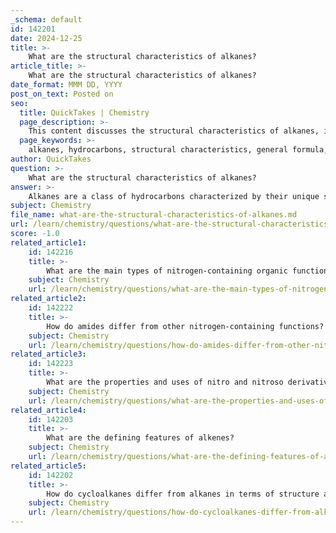 ```yaml
---
_schema: default
id: 142201
date: 2024-12-25
title: >-
    What are the structural characteristics of alkanes?
article_title: >-
    What are the structural characteristics of alkanes?
date_format: MMM DD, YYYY
post_on_text: Posted on
seo:
  title: QuickTakes | Chemistry
  page_description: >-
    This content discusses the structural characteristics of alkanes, including their general formula, bonding, hybridization, geometry, types, physical state, and reactivity.
  page_keywords: >-
    alkanes, hydrocarbons, structural characteristics, general formula, sp³ hybridization, tetrahedral geometry, straight-chain alkanes, branched alkanes, cyclic alkanes, physical state, reactivity
author: QuickTakes
question: >-
    What are the structural characteristics of alkanes?
answer: >-
    Alkanes are a class of hydrocarbons characterized by their unique structural features. Here are the key structural characteristics of alkanes:\n\n1. **General Formula**: Alkanes follow the general chemical formula $C_nH_{2n+2}$, where $n$ is a positive integer. This formula indicates that for every carbon atom, there are two hydrogen atoms plus two additional hydrogen atoms for the terminal carbon atoms.\n\n2. **Bonding and Hybridization**: Each carbon atom in an alkane is sp³ hybridized, which means it forms four sigma ($\sigma$) bonds. These bonds can be with other carbon atoms or with hydrogen atoms. The carbon-carbon bond length is approximately 1.53 Å, while the carbon-hydrogen bond length is about 1.10 Å.\n\n3. **Tetrahedral Geometry**: The molecular geometry of alkanes is tetrahedral, with a bond angle of approximately 109.5° between any two bonds. This arrangement allows for the maximum separation of the bonds, minimizing electron pair repulsion.\n\n4. **Types of Alkanes**: Alkanes can exist in different structural forms:\n   - **Straight-chain Alkanes**: These have a linear arrangement of carbon atoms.\n   - **Branched Alkanes**: These contain carbon chains that branch off from the main chain.\n   - **Cyclic Alkanes**: These are alkanes where the carbon atoms form a ring structure.\n\n5. **Physical State**: Alkanes can be gases, liquids, or solids at room temperature, depending on the number of carbon atoms. For example, methane (C₁H₄), ethane (C₂H₆), and propane (C₃H₈) are gases, while alkanes with five to seventeen carbon atoms are typically colorless liquids, and those with more than seventeen carbon atoms are often wax-like solids.\n\n6. **Reactivity**: Alkanes are generally stable and unreactive due to the strong $\sigma$ bonds formed between carbon and hydrogen. They do not readily react with acids, bases, or oxidizing agents, making them relatively inert compared to other organic compounds.\n\nIn summary, alkanes are saturated hydrocarbons with a tetrahedral structure, characterized by single bonds between carbon atoms, and they can exist in various forms, including straight-chain, branched, and cyclic structures.
subject: Chemistry
file_name: what-are-the-structural-characteristics-of-alkanes.md
url: /learn/chemistry/questions/what-are-the-structural-characteristics-of-alkanes
score: -1.0
related_article1:
    id: 142216
    title: >-
        What are the main types of nitrogen-containing organic functions?
    subject: Chemistry
    url: /learn/chemistry/questions/what-are-the-main-types-of-nitrogencontaining-organic-functions
related_article2:
    id: 142222
    title: >-
        How do amides differ from other nitrogen-containing functions?
    subject: Chemistry
    url: /learn/chemistry/questions/how-do-amides-differ-from-other-nitrogencontaining-functions
related_article3:
    id: 142223
    title: >-
        What are the properties and uses of nitro and nitroso derivatives?
    subject: Chemistry
    url: /learn/chemistry/questions/what-are-the-properties-and-uses-of-nitro-and-nitroso-derivatives
related_article4:
    id: 142203
    title: >-
        What are the defining features of alkenes?
    subject: Chemistry
    url: /learn/chemistry/questions/what-are-the-defining-features-of-alkenes
related_article5:
    id: 142202
    title: >-
        How do cycloalkanes differ from alkanes in terms of structure and properties?
    subject: Chemistry
    url: /learn/chemistry/questions/how-do-cycloalkanes-differ-from-alkanes-in-terms-of-structure-and-properties
---
```


&nbsp;